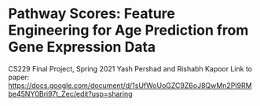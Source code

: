 # Pathway Scores: Feature Engineering for Age Prediction from Gene Expression Data
CS229 Final Project, Spring 2021
Yash Pershad and Rishabh Kapoor
Link to paper: https://docs.google.com/document/d/1sUfWoUoGZC9Z6oJ8QwMn2PI9RMbe45NY0Bri97t_Zec/edit?usp=sharing
